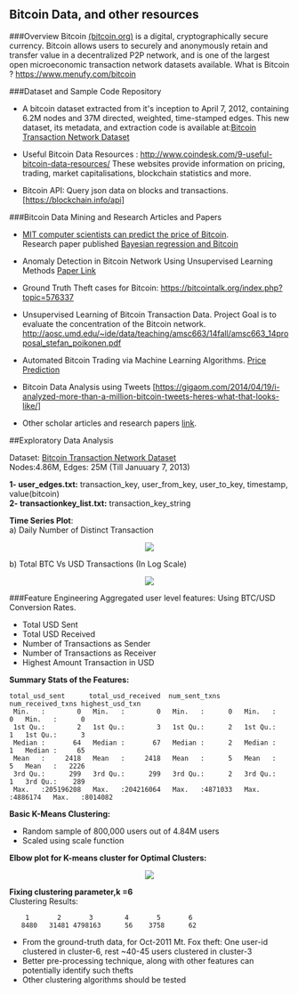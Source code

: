 ## Bitcoin Data, and other resources

###Overview
Bitcoin [(bitcoin.org)](https://bitcoin.org/en/) is a digital, cryptographically secure currency. Bitcoin allows users to securely and anonymously retain and transfer value in a decentralized P2P network, and is one of the largest open microeconomic transaction network datasets available. 
What is Bitcoin ? https://www.menufy.com/bitcoin

###Dataset and Sample Code Repository
- A bitcoin dataset extracted from it's inception to April 7, 2012, containing 6.2M nodes and 37M directed, weighted, time-stamped edges. This new dataset, its metadata, and extraction code is available at:[Bitcoin Transaction Network Dataset](http://compbio.cs.uic.edu/data/bitcoin/)

- Useful Bitcoin Data Resources : http://www.coindesk.com/9-useful-bitcoin-data-resources/
These websites provide information on pricing, trading, market capitalisations, blockchain statistics and more. 

- Bitcoin API: Query json data on blocks and transactions. [https://blockchain.info/api]  

###Bitcoin Data Mining and Research Articles and Papers
- [MIT computer scientists can predict the price of Bitcoin](http://news.mit.edu/2014/mit-computer-scientists-can-predict-price-bitcoin).  
 Research paper published [Bayesian regression and Bitcoin](http://arxiv.org/pdf/1410.1231v1.pdf)

- Anomaly Detection in Bitcoin Network Using Unsupervised Learning Methods [Paper Link](http://cs229.stanford.edu/proj2014/Phillip%20Pham,Steven%20Li,%20Anomaly%20Detection%20in%20Bitcoin%20Network%20Using%20Unsupervised%20Learning%20Methods.pdf)
- Ground Truth Theft cases for Bitcoin: https://bitcointalk.org/index.php?topic=576337  


- Unsupervised Learning of Bitcoin Transaction Data. Project Goal is to evaluate the concentration of the Bitcoin network. http://aosc.umd.edu/~ide/data/teaching/amsc663/14fall/amsc663_14proposal_stefan_poikonen.pdf

- Automated Bitcoin Trading via Machine Learning Algorithms. [Price Prediction](http://cs229.stanford.edu/proj2014/Isaac%20Madan,%20Shaurya%20Saluja,%20Aojia%20Zhao,Automated%20Bitcoin%20Trading%20via%20Machine%20Learning%20Algorithms.pdf)  

- Bitcoin Data Analysis using Tweets [https://gigaom.com/2014/04/19/i-analyzed-more-than-a-million-bitcoin-tweets-heres-what-that-looks-like/]  

- Other scholar articles and research papers [link](https://scholar.google.com/scholar?q=bitcoin+data+analysis&hl=en&as_sdt=0&as_vis=1&oi=scholart&sa=X&ved=0CBsQgQMwAGoVChMI_aK9oKKiyAIVSZENCh22CQ8S).


##Exploratory Data Analysis

Dataset: [Bitcoin Transaction Network Dataset](http://compbio.cs.uic.edu/data/bitcoin/)  
Nodes:4.86M, Edges: 25M    (Till Januuary 7, 2013)

**1- user_edges.txt:** transaction_key, user_from_key, user_to_key, timestamp, value(bitcoin)  
**2- transactionkey_list.txt:** transaction_key_string  
   
**Time Series Plot**:    
a) Daily Number of Distinct Transaction  
<p align="center">
<img src="https://github.com/abhiabhi15/datamining/blob/master/independent-study/bitcoin/plots/time-series.png" />
</p>

b) Total BTC Vs USD Transactions (In Log Scale)  
<p align="center">
<img src="https://github.com/abhiabhi15/datamining/blob/master/independent-study/bitcoin/plots/bitcoin-ts.png" />
</p>

###Feature Engineering
Aggregated user level features: Using BTC/USD Conversion Rates.  

- Total USD Sent
- Total USD Received
- Number of Transactions as Sender
- Number of Transactions as Receiver
- Highest Amount Transaction in USD

**Summary Stats of the Features:**  
```
total_usd_sent      total_usd_received  num_sent_txns     num_received_txns highest_usd_txn    
 Min.   :        0   Min.   :        0   Min.   :      0   Min.   :      0   Min.   :      0    
 1st Qu.:        2   1st Qu.:        3   1st Qu.:      2   1st Qu.:      1   1st Qu.:      3     
 Median :       64   Median :       67   Median :      2   Median :      1   Median :     65    
 Mean   :     2418   Mean   :     2418   Mean   :      5   Mean   :      5   Mean   :   2226    
 3rd Qu.:      299   3rd Qu.:      299   3rd Qu.:      2   3rd Qu.:      1   3rd Qu.:    289    
 Max.   :205196208   Max.   :204216064   Max.   :4871033   Max.   :4886174   Max.   :8014082   
```

**Basic K-Means Clustering:**  

- Random sample of 800,000 users out of 4.84M users
- Scaled using scale function

**Elbow plot for K-means cluster for Optimal Clusters:**

<p align="center">
<img src="https://github.com/abhiabhi15/datamining/blob/master/independent-study/bitcoin/plots/kmeans_elbow.png" />
</p>

**Fixing clustering parameter,k =6**  
Clustering Results:
```
    1       2       3        4       5       6 
   8480   31481 4798163      56    3758      62 
```

- From the ground-truth data, for Oct-2011 Mt. Fox theft: One user-id clustered in cluster-6, rest ~40-45 users clustered in cluster-3
- Better pre-processing technique, along with other features can potentially identify such thefts
- Other clustering algorithms should be tested


